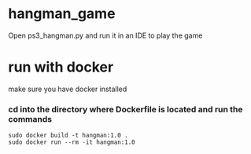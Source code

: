 # hangman_game
Open ps3_hangman.py and run it in an IDE to play the game


# run with docker

make sure you have docker installed 

### cd into the directory where Dockerfile is located and run the commands

```
sudo docker build -t hangman:1.0 .
sudo docker run --rm -it hangman:1.0
```
